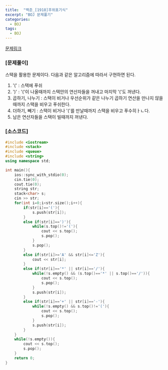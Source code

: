 ```yaml
---
title:  "백준_[1918]후위표기식"
excerpt: "BOJ 문제풀기"
categories:
  - BOJ
tags:
  - BOJ
---
```

[문제링크](https://www.acmicpc.net/problem/1918)
### [문제풀이]
스택을 활용한 문제이다. 다음과 같은 알고리즘에 따라서 구현하면 된다.  
1. '(' : 스택에 푸쉬
2. ')' : '('이 나올때까지 스택안의 연산자들을 꺼내고 마지막 '('도 꺼낸다.
3. 곱하기, 나누기 : 스택이 비거나 우선순위가 같은 나누기 곱하기 연산을 만나지 않을 때까지 스택을 비우고 푸쉬한다.
4. 더하기, 빼기 : 스택이 비거나 '('를 만날때까지 스택을 비우고 푸수히ㅏㄴ다.
5. 남은 연산자들을 스택이 빌때까지 꺼낸다.
### [소스코드]
~~~cpp
#include <iostream>
#include <stack>
#include <queue>
#include <string>
using namespace std;

int main(){
    ios::sync_with_stdio(0);
    cin.tie(0);
    cout.tie(0);
    string str;
    stack<char> s;
    cin >> str;
    for(int i=0;i<str.size();i++){
        if(str[i]=='('){
            s.push(str[i]);
        }
        else if(str[i]==')'){
            while(s.top()!='('){
                cout << s.top();
                s.pop();
            }
            s.pop();
        }
        else if(str[i]>='A' && str[i]<='Z'){
            cout << str[i];
        }
        else if(str[i]=='*' || str[i]=='/'){
            while(!s.empty() && (s.top()=='*' || s.top()=='/')){
                cout << s.top();
                s.pop();
            }
            s.push(str[i]);
        }
        else if(str[i]=='+' || str[i]=='-'){
            while(!s.empty() && s.top()!='('){
                cout << s.top();
                s.pop();
            }
            s.push(str[i]);
        }
    }
    while(!s.empty()){
        cout << s.top();
        s.pop();
    }
    return 0;
}
~~~